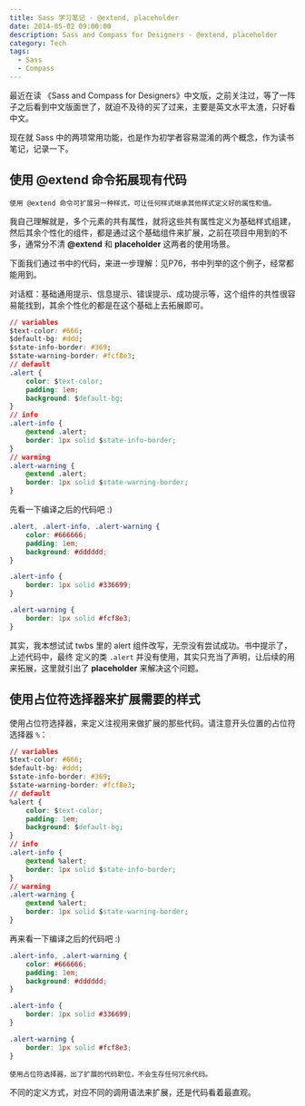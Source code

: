 ```yaml
---
title: Sass 学习笔记 - @extend, placeholder
date: 2014-05-02 09:00:00
description: Sass and Compass for Designers - @extend, placeholder
category: Tech
tags: 
  - Sass
  - Compass
---
```

最近在读 《Sass and Compass for Designers》中文版，之前关注过，等了一阵子之后看到中文版面世了，就迫不及待的买了过来，主要是英文水平太渣，只好看中文。

现在就 Sass 中的两项常用功能，也是作为初学者容易混淆的两个概念，作为读书笔记，记录一下。

## 使用 @extend 命令拓展现有代码
    使用 @extend 命令可扩展另一种样式，可让任何样式继承其他样式定义好的属性和值。

我自己理解就是，多个元素的共有属性，就将这些共有属性定义为基础样式组建，然后其余个性化的组件，都是通过这个基础组件来扩展，之前在项目中用到的不多，通常分不清 **@extend** 和 **placeholder** 这两者的使用场景。

下面我们通过书中的代码，来进一步理解：见P76，书中列举的这个例子，经常都能用到。

对话框：基础通用提示、信息提示、错误提示、成功提示等，这个组件的共性很容易能找到，其余个性化的都是在这个基础上去拓展即可。

```css
// variables
$text-color: #666;
$default-bg: #ddd;
$state-info-border: #369;
$state-warning-border: #fcf8e3;
// default
.alert {
    color: $text-color;
    padding: 1em;
    background: $default-bg;
}
// info
.alert-info {
    @extend .alert;
    border: 1px solid $state-info-border;
}
// warning
.alert-warning {
    @extend .alert;
    border: 1px solid $state-warning-border;
}
```
先看一下编译之后的代码吧 :)
```css
.alert, .alert-info, .alert-warning {
    color: #666666;
    padding: 1em;
    background: #dddddd;
}

.alert-info {
    border: 1px solid #336699;
}

.alert-warning {
    border: 1px solid #fcf8e3;
}
```
其实，我本想试试 twbs 里的 alert 组件改写，无奈没有尝试成功。书中提示了，上述代码中，最终 定义的类 `.alert` 并没有使用，其实只充当了声明，让后续的用来拓展，这里就引出了 **placeholder** 来解决这个问题。

## 使用占位符选择器来扩展需要的样式
使用占位符选择器，来定义注视用来做扩展的那些代码。请注意开头位置的占位符选择器 `%`：
```css
// variables
$text-color: #666;
$default-bg: #ddd;
$state-info-border: #369;
$state-warning-border: #fcf8e3;
// default
%alert {
    color: $text-color;
    padding: 1em;
    background: $default-bg;
}
// info
.alert-info {
    @extend %alert;
    border: 1px solid $state-info-border;
}
// warning
.alert-warning {
    @extend %alert;
    border: 1px solid $state-warning-border;
}
```
再来看一下编译之后的代码吧 :)
```css
.alert-info, .alert-warning {
    color: #666666;
    padding: 1em;
    background: #dddddd;
}

.alert-info {
    border: 1px solid #336699;
}

.alert-warning {
    border: 1px solid #fcf8e3;
}
```
    使用占位符选择器，出了扩展的代码职位，不会生存任何冗余代码。
不同的定义方式，对应不同的调用语法来扩展，还是代码看着最直观。